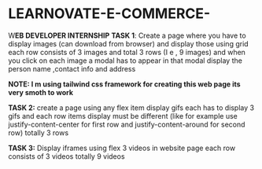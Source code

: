 # LEARNOVATE-E-COMMERCE-
W**EB DEVELOPER INTERNSHIP**
**TASK 1**: 
Create a page where you have to display images (can download from browser) and display those using grid each row consists of 3 images and total 3 rows (I e , 9 images) and when you click on each image a modal has to appear in that modal display the person name ,contact info and address

**NOTE: I m using tailwind css framework for creating this web page  its very smoth to work**


**TASK 2:** 
create a page using any flex item display gifs each has to display 3 gifs and each row items display must be different (like for example use justify-content-center for first row and justify-content-around for second row) totally 3 rows


**TASK 3:**
Display iframes using flex 3 videos in website page each row consists of 3 videos totally 9 videos
